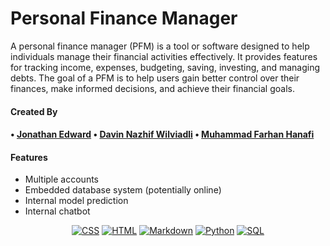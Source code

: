 # Personal Finance Manager

A personal finance manager (PFM) is a tool or software designed to help individuals manage their financial activities effectively. It provides features for tracking income, expenses, budgeting, saving, investing, and managing debts. The goal of a PFM is to help users gain better control over their finances, make informed decisions, and achieve their financial goals.

#### Created By
<h4> 
• <a href="https://github.com/AtlasCJr">Jonathan Edward</a>
• <a href="https://github.com/PinZapPin">Davin Nazhif Wilviadli</a>
• <a href="https://github.com/farhanhanafi">Muhammad Farhan Hanafi</a>
</h4>

#### Features
- Multiple accounts
- Embedded database system (potentially online)
- Internal model prediction
- Internal chatbot

<p align="center">
    <a href="https://github.com/search?q=user%3ADenverCoder1+language%3Acss"><img alt="CSS" src="https://img.shields.io/badge/CSS-1572B6.svg?logo=css3&logoColor=white"></a>
    <a href="https://github.com/search?q=user%3ADenverCoder1+language%3Ahtml"><img alt="HTML" src="https://img.shields.io/badge/HTML-E34F26.svg?logo=html5&logoColor=white"></a>
    <a href="https://github.com/search?q=user%3ADenverCoder1+language%3Amarkdown"><img alt="Markdown" src="https://img.shields.io/badge/Markdown-000000.svg?logo=markdown&logoColor=white"></a>
    <a href="https://github.com/search?q=user%3ADenverCoder1+language%3Apython"><img alt="Python" src="https://img.shields.io/badge/Python-14354C.svg?logo=python&logoColor=white"></a>
    <a href="https://github.com/search?q=user%3ADenverCoder1+language%3Asql"><img alt="SQL" src="https://custom-icon-badges.demolab.com/badge/SQL-025E8C.svg?logo=database&logoColor=white"></a>
</p>